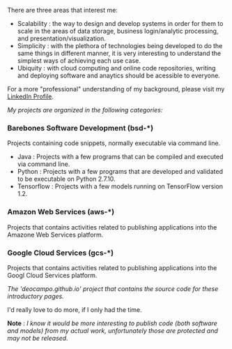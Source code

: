 
There are three areas that interest me: 
- Scalability : the way to design and develop systems in order for them to scale in the areas of data storage, business login/analytic processing, and presentation/visualization. 
- Simplicity : with the plethora of technologies being developed to do the same things in different manner, it is very interesting to understand the simplest ways of achieving each use case.
- Ubiquity : with cloud computing and online code repositories, writing and deploying software and anaytics should be acessible to everyone.

For a more "professional" understanding of my background, please visit my [LinkedIn Profile](https://www.linkedin.com/in/deocampo/).

_My projects are organized in the following categories:_

### Barebones Software Development (bsd-*)
Projects containing code snippets, normally executable via command line.

- Java : Projects with a few programs that can be compiled and executed via command line.
- Python : Projects with a few programs that are developed and validated to be executable on Python 2.7.10.
- Tensorflow : Projects with a few models running on TensorFlow version 1.2.

### Amazon Web Services (aws-*)
Projects that contains activities related to publishing applications into the Amazone Web Services platform.

### Google Cloud Services (gcs-*)
Projects that contains activities related to publishing applications into the Googl Cloud Services platform.

_The 'deocampo.github.io' project that contains the source code for these introductory pages._

I'd really love to do more, if I only had the time.

**Note** : _I know it would be more interesting to publish code (both software and models) from my actual work, unfortunately those are protected and may not be released._
